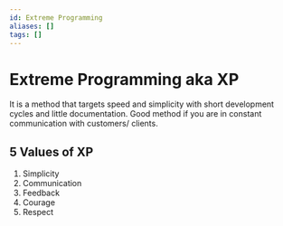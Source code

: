 ```yaml
---
id: Extreme Programming
aliases: []
tags: []
---
```


# Extreme Programming aka XP
It is a method that targets speed and simplicity with short development cycles and little documentation. Good method if you are in constant communication with customers/ clients.

## 5 Values of XP
1. Simplicity
2. Communication
3. Feedback 
4. Courage
5. Respect

